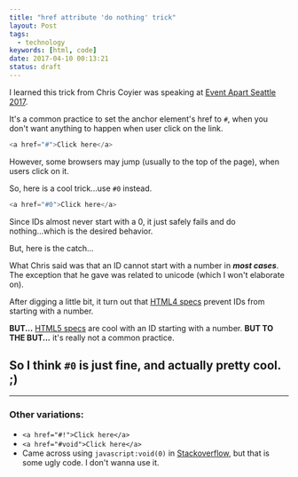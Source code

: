 ```yaml
---
title: "href attribute 'do nothing' trick"
layout: Post
tags:
  - technology
keywords: [html, code]
date: 2017-04-10 00:13:21
status: draft
---
```


I learned this trick from Chris Coyier was speaking at [Event Apart Seattle 2017](https://aneventapart.com/event/seattle-2017#chris-coyier).

It's a common practice to set the anchor element's href to `#`, when you don't want anything to happen when user click on the link.

```javascript
<a href="#">Click here</a>
```

However, some browsers may jump (usually to the top of the page), when users click on it.

So, here is a cool trick...use `#0` instead.

```javascript
<a href="#0">Click here</a>
```

<!-- more -->

Since IDs almost never start with a 0, it just safely fails and do nothing...which is the desired behavior.

But, here is the catch...

What Chris said was that an ID cannot start with a number in **_most cases_**. The exception that he gave was related to unicode (which I won't elaborate on).

After digging a little bit, it turn out that [HTML4 specs](https://www.w3.org/TR/html4/types.html#type-id) prevent IDs from starting with a number.

**BUT...** [HTML5 specs](https://www.w3.org/TR/html5/dom.html#the-id-attribute) are cool with an ID starting with a number. **BUT TO THE BUT...** it's really not a common practice.

## So I think `#0` is just fine, and actually pretty cool. ;)

---

### Other variations:

- `<a href="#!">Click here</a>`
- `<a href="#void">Click here</a>`
- Came across using `javascript:void(0)` in [Stackoverflow](http://stackoverflow.com/questions/134845/which-href-value-should-i-use-for-javascript-links-or-javascriptvoid0), but that is some ugly code. I don't wanna use it.
